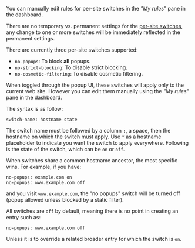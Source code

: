 You can manually edit rules for per-site switches in the _"My rules"_ pane in the dashboard.

There are no temporary vs. permanent settings for the [per-site switches](https://github.com/gorhill/uBlock/wiki/Quick-guide:-popup-user-interface#the-site-based-switches), any change to one or more switches will be immediately reflected in the permanent settings.

There are currently three per-site switches supported:

- `no-popups`: To block **all** popups.
- `no-strict-blocking`: To disable strict blocking.
- `no-cosmetic-filtering`: To disable cosmetic filtering.

When toggled through the popup UI, these switches will apply only to the current web site. However you can edit them manually using the _"My rules"_ pane in the dashboard.

The syntax is as follow:

    switch-name: hostname state

The switch name must be followed by a column `:`, a space, then the hostname on which the switch must apply. Use `*` as a hostname placeholder to indicate you want the switch to apply everywhere. Following is the state of the switch, which can be `on` or `off`.

When switches share a common hostname ancestor, the most specific wins. For example, if you have:

    no-popups: example.com on
    no-popups: www.example.com off

and you visit `www.example.com`, the "no popups" switch will be turned off (popup allowed unless blocked by a static filter).

All switches are `off` by default, meaning there is no point in creating an entry such as:

    no-popups: www.example.com off

Unless it is to override a related broader entry for which the switch is `on`.
